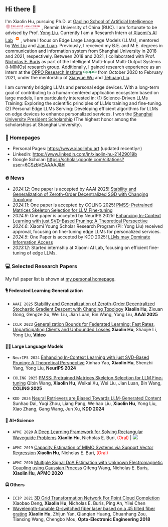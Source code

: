  ## Hi there 👋

<!-- I work at [Sea AI Lab](https://sail.sea.com/) <img src='./images/logo-sea-header-desktop.webp' style='width: 6em;'> as a research scientist now, leading the audio team and doing some fundamental audio-related research. We are [hiring researchers and engineers](https://career.sea.com/position/427) to work on TTS, music generation, speech translation and audio-driven talking face generation. If interested, feel free to email me at [renyi@sea.com](mailto:renyi@sea.com). -->

I'm Xiaolin Hu, pursuing Ph.D. at [Gaoling School of Artificial Intelligence](http://ai.ruc.edu.cn/) <img src='./images/logo-gsai-header-desktop.png' style='width: 8em;'> , Renmin University of China (RUC). I am fortunate to be advised by Prof. [Yong Liu](https://liuyonggsai.github.io/). Currently I am a Research Intern at [Xiaomi's AI Lab](https://www.mi.com/miai) <img src='./images/mi-logo.png' style="width: 1.5em;">, where I focus on Edge Large Language Models (LLMs), mentored by [Wei Liu](https://www.linkedin.com/in/wei-liu-40a97a39/?originalSubdomain=cn) and [Jian Luan](https://www.linkedin.com/in/jian-luan-58b5a428/?originalSubdomain=cn). Previously, I received my B.E. and M.E. degrees in communication and information system from Shanghai University in 2018 and 2021, respectively. Between 2018 and 2021, I collaborated with Prof. [Nicholas E. Buris](https://www.linkedin.com/in/nick-buris-a974ba5/) as part of the Intelligent Multi-Input Multi-Output Systems (i-MIMOs) research group. Additionally, I gained research experience as an Intern at the [OPPO Research Institute](https://www.oppo.com/en/proposal/) <img src='./images/oppo-logo.png' style="width: 3em;"> from October 2020 to February 2021, under the mentorship of [Xianyue Wu](https://www.linkedin.com/in/wuxianyue/) and [Tehuang Liu](https://www.linkedin.com/in/tehuangliu/?originalSubdomain=cn). 

<!-- I graduated from [Chu Kochen Honors College](http://ckc.zju.edu.cn/ckcen/main.htm), Zhejiang University (浙江大学竺可桢学院) with a bachelor's degree and from the Department of Computer Science and Technology, Zhejiang University (浙江大学计算机科学与技术学院) with a master's degree, advised by [Zhou Zhao (赵洲)](https://person.zju.edu.cn/zhaozhou). I also collaborate with [Xu Tan (谭旭)](https://www.microsoft.com/en-us/research/people/xuta/), [Tao Qin (秦涛)](https://www.microsoft.com/en-us/research/people/taoqin/) and [Tie-yan Liu (刘铁岩)](https://www.microsoft.com/en-us/research/people/tyliu/) from [Microsoft Research Asia](https://www.microsoft.com/en-us/research/group/machine-learning-research-group/) <img src='./images/microsoft_logo.svg' style="width: 4em;"> closely.  -->


I am currently bridging LLMs and personal edge devices. With a long-term goal of contributing to a human-centered application ecosystem based on large models, I am particularly interested in:
(1) Science-Driven LLMs Training: Exploring the scientific principles of LLMs training and fine-tuning. 
(2) Personal Edge LLMs Serving: Developing efficient algorithms for LLMs on edge devices to enhance personalized services.
I won the [Shanghai University President Scholarship](https://news.shu.edu.cn/info/1021/47992.htm) (The highest honor among the scholarships at Shanghai University). 

<!-- I have a signal processing background, my current research interests include the theory and methods of Federated Learning and Optimization. -->

<!-- Her research expertise includes developing methods and tools to integrate AI with science, especially for dynamical systems and PDE-based simulations. 

My research interest includes speech synthesis, neural machine translation and automatic music generation. I have published more than 30 papers  at the top international AI conferences such as NeurIPS, ICML, ICLR, KDD. -->


<!-- My research interest includes speech synthesis, neural machine translation and automatic music generation. I have published more than 30 papers <a href='https://scholar.google.com/citations?user=4FA6C0AAAAAJ'><img src="https://img.shields.io/endpoint?logo=Google%20Scholar&url=https%3A%2F%2Fcdn.jsdelivr.net%2Fgh%2FRayeRen%2Frayeren.github.io@google-scholar-stats%2Fgs_data_shieldsio.json&labelColor=f6f6f6&color=9cf&style=flat&label=citations"></a> at the top international AI conferences such as NeurIPS, ICML, ICLR, KDD. 

To promote the communication among the Chinese ML & NLP community, we (along with other 11 young scholars worldwide) founded the [MLNLP community](https://space.bilibili.com/168887299) in 2021. I am honored to be one of the chairs of the MLNLP committee. -->

### 📎 Homepages
- Personal Pages: https://www.xiaolinhu.art (updated recently🔥)
- Linkedin: https://www.linkedin.com/in/xiaolin-hu-21429019b
- Google Scholar: https://scholar.google.com/citations?user=6CSzbVEAAAAJ&hl
<!-- - DBLP: https://dblp.org/pid/75/6568-6.html -->

### 🔥 News
- *2024.12*: One paper is accepted by AAAI 2025! [Stability and Generalization of Zeroth-Order Decentralized SGD with Changing Topology]()
- *2024.11*: One paper is accepted by COLING 2025! [PMSS: Pretrained Matrices Skeleton Selection for LLM Fine-tuning](https://arxiv.org/abs/2409.16722) 
- *2024.9*: One paper is accepted by NeurIPS 2025! [Enhancing In-Context Learning with just SVD-Based Pruning: A Theoretical Perspective](https://arxiv.org/abs/2406.03768) 
- *2024.6*: Xiaomi Young Scholar Research Program (PI: Yong Liu) received approval, focusing on fine-tuning edge LLMs for personalized services. 
- *2024.5*: One Paper is accepted by KDD 2025! [LLMs may Dominate Information Access](https://arxiv.org/abs/2310.20501) 
- *2023.12*: Started internship at Xiaomi AI Lab, focusing on efficient fine-tuning of edge LLMs. 

<!-- 
- Three papers are accepted by ACM-MM 2022!
- *2022.05*: I join [Sea AI Lab](https://sail.sea.com/) <img src='./images/logo-sea-header-desktop.webp' style='width: 6em;'> as the audio team leader. We are [hiring researchers and engineers](https://career.sea.com/position/427)!
- *2022.04*: Three papers are accepted by IJCAI 2022
- *2022.03*: We release [NeuralSVB](https://github.com/MoonInTheRiver/NeuralSVB), the code of our ACL 2022 work (singing voice beautifying). 🚧 ⛏️ 🛠️ 👷 
- *2022.02*: I release a modern and responsive academic personal [homepage template](https://github.com/RayeRen/acad-homepage.github.io). Welcome to STAR and FORK!
- *2022.02*: 🎉🎉 Two papers are accepted by ACL 2022
- *2022.02*: 🎉🎉 My [google scholar](https://scholar.google.com/citations?user=4FA6C0AAAAAJ) citations have exceeded 1000! -->

### 💻 Selected Research Papers

My full paper list is shown at [my personal homepage](https://www.xiaolinhu.art).

#### 🎙 Federated Learning Generalization

  - ``AAAI 2025`` [Stability and Generalization of Zeroth-Order Decentralized Stochastic Gradient Descent with Changing Topology]()
  **Xiaolin Hu**, Zixuan Gong, Gengze Xu, Wei Liu, Jian Luan, Bin Wang, Yong Liu, **AAAI 2025**

  - ``ICLR 2023`` [Generalization Bounds for Federated Learning: Fast Rates, Unparticipating Clients and Unbounded Losses](https://openreview.net/forum?id=-EHqoysUYLx)
  **Xiaolin Hu**, Shaojie Li, Yong Liu, [**Video**](https://www.bilibili.com/video/BV1Wk4y1i7Xv?t=565.5)

#### 🧑‍🎨 Large Language Models

  - ``NeurIPS 2024`` [Enhancing In-Context Learning with just SVD-Based Pruning: A Theoretical Perspective](https://arxiv.org/abs/2406.03768)
  Xinhao Yao, **Xiaolin Hu**, Shenzhi Yang, Yong Liu, **NeurIPS 2024**

  - ``COLING 2025`` [PMSS: Pretrained Matrices Skeleton Selection for LLM Fine-tuning](https://arxiv.org/abs/2409.16722) 
  Qibin Wang, **Xiaolin Hu**, Weikai Xu, Wei Liu, Jian Luan, Bin Wang, **COLING 2025**

  - ``KDD 2024`` [Neural Retrievers are Biased Towards LLM-Generated Content](https://arxiv.org/abs/2310.20501)
  Sunhao Dai, Yuqi Zhou, Liang Pang, Weihao Liu, **Xiaolin Hu**, Yong Liu, Xiao Zhang, Gang Wang, Jun Xu, **KDD 2024**

#### 🧬 AI+Science

- ``APMC 2020`` [A Deep Learning Framework for Solving Rectangular Waveguide Problems](https://ieeexplore.ieee.org/document/9331654)
**Xiaolin Hu**, Nicholas E. Buri, <span style="color:red">(Oral)</span> \| [![](https://img.shields.io/github/stars/xiaulinhu/pinn-pytorch?style=social&label=Code+Stars)](https://github.com/xiaulinhu/pinn-pytorch)

- ``APMC 2019`` [Capacity Estimation of MIMO Systems via Support Vector Regression](https://ieeexplore.ieee.org/abstract/document/9038838)
  **Xiaolin Hu**, Nicholas E. Buri, <span style="color:red">(Oral)</span>
  
- ``APMC 2020`` [Multiple Signal DoA Estimation with Unknown Electromagnetic Coupling using Gaussian Process](https://ieeexplore.ieee.org/document/9506234)
  Qifeng Wang, Nicholas E. Buris, **Xiaolin Hu**, **APMC 2020**

#### 🚍 Others

- ``ICIP 2021`` [3D Grid Transformation Network For Point Cloud Completion](https://ieeexplore.ieee.org/document/9506234)
  Xiaobao Deng, **Xiaolin Hu**, Nicholas E. Buris, Ping An, Yilei Chen
- [Wavelength-tunable Q-switched fiber laser based on a 45 tilted fiber grating](https://www.oejournal.org/article/doi/10.12086/oee.2018.170741?viewType=HTML)
  **Xiaolin Hu**, Zhijun Yan, Qianqian Huang, Chuanhang Zou, Tianxing Wang, Chengbo Mou, **Opto-Electronic Engineering 2018**
